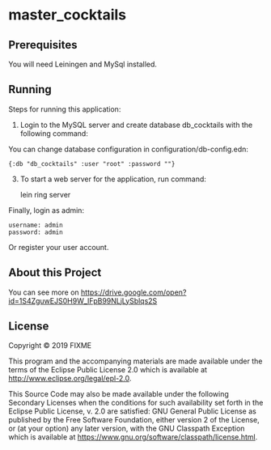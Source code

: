 # master_cocktails

## Prerequisites

You will need Leiningen and MySql installed.

## Running

Steps for running this application:

1. Login to the MySQL server and create database db_cocktails with the following command:


You can change database configuration in configuration/db-config.edn:

    {:db "db_cocktails" :user "root" :password ""}

3. To start a web server for the application, run command:

	lein ring server

Finally, login as admin:

    username: admin
    password: admin

Or register your user account.

## About this Project

You can see more on https://drive.google.com/open?id=1S4ZguwEJS0H9W_IFpB99NLjLySblqs2S

## License

Copyright © 2019 FIXME

This program and the accompanying materials are made available under the
terms of the Eclipse Public License 2.0 which is available at
http://www.eclipse.org/legal/epl-2.0.

This Source Code may also be made available under the following Secondary
Licenses when the conditions for such availability set forth in the Eclipse
Public License, v. 2.0 are satisfied: GNU General Public License as published by
the Free Software Foundation, either version 2 of the License, or (at your
option) any later version, with the GNU Classpath Exception which is available
at https://www.gnu.org/software/classpath/license.html.
